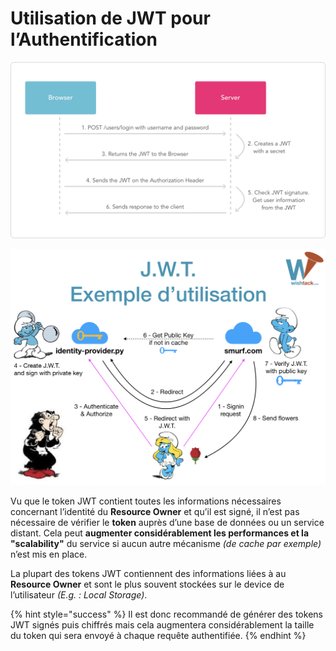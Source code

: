 # Utilisation de JWT pour l’Authentification

![Utilisation de JWT pour l&apos;Authentification](../../../.gitbook/assets/jwt-diagram.png)

![Exemple d&apos;utilisation JWT](../../../.gitbook/assets/jwt-authentication.png)

Vu que le token JWT contient toutes les informations nécessaires concernant l’identité du **Resource Owner** et qu’il est signé, il n’est pas nécessaire de vérifier le **token** auprès d’une base de données ou un service distant. Cela peut **augmenter considérablement les performances et la "scalability"** du service si aucun autre mécanisme _\(de cache par exemple\)_ n’est mis en place.

La plupart des tokens JWT contiennent des informations liées à au **Resource Owner** et sont le plus souvent stockées sur le device de l’utilisateur _\(E.g. : Local Storage\)_.

{% hint style="success" %}
Il est donc recommandé de générer des tokens JWT signés puis chiffrés mais cela augmentera considérablement la taille du token qui sera envoyé à chaque requête authentifiée.
{% endhint %}

